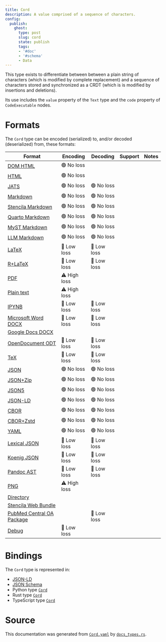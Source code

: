```yaml
---
title: Cord
description: A value comprised of a sequence of characters.
config:
  publish:
    ghost:
      type: post
      slug: cord
      state: publish
      tags:
      - '#doc'
      - '#schema'
      - Data
---
```


This type exists to differentiate between between a plain string of characters
(which is modified by complete replacement) and a sequence of characters stored and
synchronized as a CRDT (which is is modified by insertions and deletions).

Its use includes the `value` property of the `Text` type and the `code`
property of `CodeExecutable` nodes.


# Formats

The `Cord` type can be encoded (serialized) to, and/or decoded (deserialized) from, these formats:

| Format                                                                               | Encoding     | Decoding   | Support | Notes |
| ------------------------------------------------------------------------------------ | ------------ | ---------- | ------- | ----- |
| [DOM HTML](https://stencila.ghost.io/docs/reference/formats/dom.html)                | 🟢 No loss    |            |         |
| [HTML](https://stencila.ghost.io/docs/reference/formats/html)                        | 🟢 No loss    |            |         |
| [JATS](https://stencila.ghost.io/docs/reference/formats/jats)                        | 🟢 No loss    | 🟢 No loss  |         |
| [Markdown](https://stencila.ghost.io/docs/reference/formats/md)                      | 🟢 No loss    | 🟢 No loss  |         |
| [Stencila Markdown](https://stencila.ghost.io/docs/reference/formats/smd)            | 🟢 No loss    | 🟢 No loss  |         |
| [Quarto Markdown](https://stencila.ghost.io/docs/reference/formats/qmd)              | 🟢 No loss    | 🟢 No loss  |         |
| [MyST Markdown](https://stencila.ghost.io/docs/reference/formats/myst)               | 🟢 No loss    | 🟢 No loss  |         |
| [LLM Markdown](https://stencila.ghost.io/docs/reference/formats/llmd)                | 🟢 No loss    | 🟢 No loss  |         |
| [LaTeX](https://stencila.ghost.io/docs/reference/formats/latex)                      | 🔷 Low loss   | 🔷 Low loss |         |
| [R+LaTeX](https://stencila.ghost.io/docs/reference/formats/rnw)                      | 🔷 Low loss   | 🔷 Low loss |         |
| [PDF](https://stencila.ghost.io/docs/reference/formats/pdf)                          | ⚠️ High loss |            |         |
| [Plain text](https://stencila.ghost.io/docs/reference/formats/text)                  | ⚠️ High loss |            |         |
| [IPYNB](https://stencila.ghost.io/docs/reference/formats/ipynb)                      | 🔷 Low loss   | 🔷 Low loss |         |
| [Microsoft Word DOCX](https://stencila.ghost.io/docs/reference/formats/docx)         | 🔷 Low loss   | 🔷 Low loss |         |
| [Google Docs DOCX](https://stencila.ghost.io/docs/reference/formats/gdocx)           |              |            |         |
| [OpenDocument ODT](https://stencila.ghost.io/docs/reference/formats/odt)             | 🔷 Low loss   | 🔷 Low loss |         |
| [TeX](https://stencila.ghost.io/docs/reference/formats/tex)                          | 🔷 Low loss   | 🔷 Low loss |         |
| [JSON](https://stencila.ghost.io/docs/reference/formats/json)                        | 🟢 No loss    | 🟢 No loss  |         |
| [JSON+Zip](https://stencila.ghost.io/docs/reference/formats/json.zip)                | 🟢 No loss    | 🟢 No loss  |         |
| [JSON5](https://stencila.ghost.io/docs/reference/formats/json5)                      | 🟢 No loss    | 🟢 No loss  |         |
| [JSON-LD](https://stencila.ghost.io/docs/reference/formats/jsonld)                   | 🟢 No loss    | 🟢 No loss  |         |
| [CBOR](https://stencila.ghost.io/docs/reference/formats/cbor)                        | 🟢 No loss    | 🟢 No loss  |         |
| [CBOR+Zstd](https://stencila.ghost.io/docs/reference/formats/cbor.zstd)              | 🟢 No loss    | 🟢 No loss  |         |
| [YAML](https://stencila.ghost.io/docs/reference/formats/yaml)                        | 🟢 No loss    | 🟢 No loss  |         |
| [Lexical JSON](https://stencila.ghost.io/docs/reference/formats/lexical)             | 🔷 Low loss   | 🔷 Low loss |         |
| [Koenig JSON](https://stencila.ghost.io/docs/reference/formats/koenig)               | 🔷 Low loss   | 🔷 Low loss |         |
| [Pandoc AST](https://stencila.ghost.io/docs/reference/formats/pandoc)                | 🔷 Low loss   | 🔷 Low loss |         |
| [PNG](https://stencila.ghost.io/docs/reference/formats/png)                          | ⚠️ High loss |            |         |
| [Directory](https://stencila.ghost.io/docs/reference/formats/directory)              |              |            |         |
| [Stencila Web Bundle](https://stencila.ghost.io/docs/reference/formats/swb)          |              |            |         |
| [PubMed Central OA Package](https://stencila.ghost.io/docs/reference/formats/pmcoap) |              | 🔷 Low loss |         |
| [Debug](https://stencila.ghost.io/docs/reference/formats/debug)                      | 🔷 Low loss   |            |         |

# Bindings

The `Cord` type is represented in:

- [JSON-LD](https://stencila.org/Cord.jsonld)
- [JSON Schema](https://stencila.org/Cord.schema.json)
- Python type [`Cord`](https://github.com/stencila/stencila/blob/main/python/python/stencila/types/cord.py)
- Rust type [`Cord`](https://github.com/stencila/stencila/blob/main/rust/schema/src/types/cord.rs)
- TypeScript type [`Cord`](https://github.com/stencila/stencila/blob/main/ts/src/types/Cord.ts)

# Source

This documentation was generated from [`Cord.yaml`](https://github.com/stencila/stencila/blob/main/schema/Cord.yaml) by [`docs_types.rs`](https://github.com/stencila/stencila/blob/main/rust/schema-gen/src/docs_types.rs).
